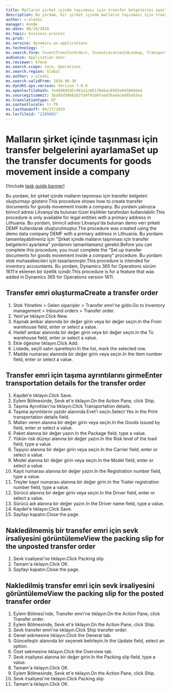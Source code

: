 ```yaml
---
title: Malların şirket içinde taşınması için transfer belgelerini ayarlama
description: Bu yordam, bir şirket içinde malların taşınması için transfer belgeleri oluşturmayı gösterir.
author: v-oloski
manager: AnnBe
ms.date: 08/29/2018
ms.topic: business-process
ms.prod: ''
ms.service: dynamics-ax-applications
ms.technology: ''
ms.search.form: InventTransferOrders, InventLocationIdLookup, TransportationDocument, HcmWorkerLookUp, SrsReportViewerForm, InventTransferParmShip
audience: Application User
ms.reviewer: kfend
ms.search.scope: Core, Operations
ms.search.region: Global
ms.author: v-oloski
ms.search.validFrom: 2016-06-30
ms.dyn365.ops.version: Version 7.0.0
ms.openlocfilehash: fe4dd04595c961e1c66178e6ac6955e945869ded
ms.sourcegitcommit: 3ba95d50b8262fa0f43d4faad76adac4d05eb3ea
ms.translationtype: HT
ms.contentlocale: tr-TR
ms.lasthandoff: 09/27/2019
ms.locfileid: "2185693"
---
```

# <a name="set-up-the-transfer-documents-for-goods-movement-inside-a-company"></a><span data-ttu-id="7ef6d-103">Malların şirket içinde taşınması için transfer belgelerini ayarlama</span><span class="sxs-lookup"><span data-stu-id="7ef6d-103">Set up the transfer documents for goods movement inside a company</span></span>

[!include [task guide banner](../../includes/task-guide-banner.md)]

<span data-ttu-id="7ef6d-104">Bu yordam, bir şirket içinde malların taşınması için transfer belgeleri oluşturmayı gösterir.</span><span class="sxs-lookup"><span data-stu-id="7ef6d-104">This procedure shows how to create transfer documents for goods movement inside a company.</span></span> <span data-ttu-id="7ef6d-105">Bu yordam yalnızca birincil adresi Litvanya'da bulunan tüzel kişilikler tarafından kullanılabilir.</span><span class="sxs-lookup"><span data-stu-id="7ef6d-105">This procedure is only available for legal entities with a primary address in Lithuania.</span></span> <span data-ttu-id="7ef6d-106">Bu yordam, birincil adresi Litvanya'da bulunan demo veri şirketi DEMF kullanılarak oluşturulmuştur.</span><span class="sxs-lookup"><span data-stu-id="7ef6d-106">The procedure was created using the demo data company DEMF with a primary address in Lithuania.</span></span> <span data-ttu-id="7ef6d-107">Bu yordamı tamamlayabilmeniz için "Şirket içinde malların taşınması için transfer belgelerini ayarlama" yordamını tamamlamanız gerekir.</span><span class="sxs-lookup"><span data-stu-id="7ef6d-107">Before you can complete this procedure, you must complete the “Set up transfer documents for goods movement inside a company” procedure.</span></span> <span data-ttu-id="7ef6d-108">Bu yordam stok muhasebecileri için tasarlanmıştır.</span><span class="sxs-lookup"><span data-stu-id="7ef6d-108">This procedure is intended for inventory accountants.</span></span> <span data-ttu-id="7ef6d-109">Bu yordam, Dynamics 365 for Operations sürüm 1611'e eklenen bir özellik içindir.</span><span class="sxs-lookup"><span data-stu-id="7ef6d-109">This procedure is for a feature that was added in Dynamics 365 for Operations version 1611.</span></span>


## <a name="create-a-transfer-order"></a><span data-ttu-id="7ef6d-110">Transfer emri oluşturma</span><span class="sxs-lookup"><span data-stu-id="7ef6d-110">Create a transfer order</span></span>
1. <span data-ttu-id="7ef6d-111">Stok Yönetimi > Gelen siparişler > Transfer emri'ne gidin.</span><span class="sxs-lookup"><span data-stu-id="7ef6d-111">Go to Inventory management > Inbound orders > Transfer order.</span></span>
2. <span data-ttu-id="7ef6d-112">Yeni'ye tıklayın.</span><span class="sxs-lookup"><span data-stu-id="7ef6d-112">Click New.</span></span>
3. <span data-ttu-id="7ef6d-113">Kaynak ambar alanında bir değer girin veya bir değer seçin.</span><span class="sxs-lookup"><span data-stu-id="7ef6d-113">In the From warehouse field, enter or select a value.</span></span>
4. <span data-ttu-id="7ef6d-114">Hedef ambar alanında bir değer girin veya bir değer seçin.</span><span class="sxs-lookup"><span data-stu-id="7ef6d-114">In the To warehouse field, enter or select a value.</span></span>
5. <span data-ttu-id="7ef6d-115">Ekle öğesine tıklayın.</span><span class="sxs-lookup"><span data-stu-id="7ef6d-115">Click Add.</span></span>
6. <span data-ttu-id="7ef6d-116">Listede, seçili satırı işaretleyin.</span><span class="sxs-lookup"><span data-stu-id="7ef6d-116">In the list, mark the selected row.</span></span>
7. <span data-ttu-id="7ef6d-117">Madde numarası alanında bir değer girin veya seçin.</span><span class="sxs-lookup"><span data-stu-id="7ef6d-117">In the Item number field, enter or select a value.</span></span>

## <a name="enter-transportation-details-for-the-transfer-order"></a><span data-ttu-id="7ef6d-118">Transfer emri için taşıma ayrıntılarını girme</span><span class="sxs-lookup"><span data-stu-id="7ef6d-118">Enter transportation details for the transfer order</span></span>
1. <span data-ttu-id="7ef6d-119">Kaydet'e tıklayın.</span><span class="sxs-lookup"><span data-stu-id="7ef6d-119">Click Save.</span></span>
2. <span data-ttu-id="7ef6d-120">Eylem Bölmesinde, Sevk et'e tıklayın.</span><span class="sxs-lookup"><span data-stu-id="7ef6d-120">On the Action Pane, click Ship.</span></span>
3. <span data-ttu-id="7ef6d-121">Taşıma Ayrıntıları'na tıklayın.</span><span class="sxs-lookup"><span data-stu-id="7ef6d-121">Click Transportation details.</span></span>
4. <span data-ttu-id="7ef6d-122">Taşıma ayrıntılarını yazdır alanında Evet'i seçin.</span><span class="sxs-lookup"><span data-stu-id="7ef6d-122">Select Yes in the Print transportation details field.</span></span>
5. <span data-ttu-id="7ef6d-123">Malları veren alanına bir değer girin veya seçin.</span><span class="sxs-lookup"><span data-stu-id="7ef6d-123">In the Goods issued by field, enter or select a value.</span></span>
6. <span data-ttu-id="7ef6d-124">Paket alanına bir değer yazın.</span><span class="sxs-lookup"><span data-stu-id="7ef6d-124">In the Package field, type a value.</span></span>
7. <span data-ttu-id="7ef6d-125">Yükün risk düzeyi alanına bir değer yazın.</span><span class="sxs-lookup"><span data-stu-id="7ef6d-125">In the Risk level of the load field, type a value.</span></span>
8. <span data-ttu-id="7ef6d-126">Taşıyıcı alanına bir değer girin veya seçin.</span><span class="sxs-lookup"><span data-stu-id="7ef6d-126">In the Carrier field, enter or select a value.</span></span>
9. <span data-ttu-id="7ef6d-127">Model alanına bir değer girin veya seçin.</span><span class="sxs-lookup"><span data-stu-id="7ef6d-127">In the Model field, enter or select a value.</span></span>
10. <span data-ttu-id="7ef6d-128">Kayıt numarası alanına bir değer yazın.</span><span class="sxs-lookup"><span data-stu-id="7ef6d-128">In the Registration number field, type a value.</span></span>
11. <span data-ttu-id="7ef6d-129">Treyler kayıt numarası alanına bir değer girin.</span><span class="sxs-lookup"><span data-stu-id="7ef6d-129">In the Trailer registration number field, type a value.</span></span>
12. <span data-ttu-id="7ef6d-130">Sürücü alanına bir değer girin veya seçin.</span><span class="sxs-lookup"><span data-stu-id="7ef6d-130">In the Driver field, enter or select a value.</span></span>
13. <span data-ttu-id="7ef6d-131">Sürücü adı alanına bir değer yazın.</span><span class="sxs-lookup"><span data-stu-id="7ef6d-131">In the Driver name field, type a value.</span></span>
14. <span data-ttu-id="7ef6d-132">Kaydet'e tıklayın.</span><span class="sxs-lookup"><span data-stu-id="7ef6d-132">Click Save.</span></span>
15. <span data-ttu-id="7ef6d-133">Sayfayı kapatın.</span><span class="sxs-lookup"><span data-stu-id="7ef6d-133">Close the page.</span></span>

## <a name="view-the-packing-slip-for-the-unposted-transfer-order"></a><span data-ttu-id="7ef6d-134">Nakledilmemiş bir transfer emri için sevk irsaliyesini görüntüleme</span><span class="sxs-lookup"><span data-stu-id="7ef6d-134">View the packing slip for the unposted transfer order</span></span>
1. <span data-ttu-id="7ef6d-135">Sevk irsaliyesi'ne tıklayın.</span><span class="sxs-lookup"><span data-stu-id="7ef6d-135">Click Packing slip.</span></span>
2. <span data-ttu-id="7ef6d-136">Tamam'a tıklayın.</span><span class="sxs-lookup"><span data-stu-id="7ef6d-136">Click OK.</span></span>
3. <span data-ttu-id="7ef6d-137">Sayfayı kapatın.</span><span class="sxs-lookup"><span data-stu-id="7ef6d-137">Close the page.</span></span>

## <a name="view-the-packing-slip-for-the-posted-transfer-order"></a><span data-ttu-id="7ef6d-138">Nakledilmiş transfer emri için sevk irsaliyesini görüntüleme</span><span class="sxs-lookup"><span data-stu-id="7ef6d-138">View the packing slip for the posted transfer order</span></span>
1. <span data-ttu-id="7ef6d-139">Eylem Bölmesi'nde, Transfer emri'ne tıklayın.</span><span class="sxs-lookup"><span data-stu-id="7ef6d-139">On the Action Pane, click Transfer order.</span></span>
2. <span data-ttu-id="7ef6d-140">Eylem Bölmesinde, Sevk et'e tıklayın.</span><span class="sxs-lookup"><span data-stu-id="7ef6d-140">On the Action Pane, click Ship.</span></span>
3. <span data-ttu-id="7ef6d-141">Sevk transfer emri'ne tıklayın.</span><span class="sxs-lookup"><span data-stu-id="7ef6d-141">Click Ship transfer order.</span></span>
4. <span data-ttu-id="7ef6d-142">Genel sekmesine tıklayın.</span><span class="sxs-lookup"><span data-stu-id="7ef6d-142">Click the General tab.</span></span>
5. <span data-ttu-id="7ef6d-143">Güncelleştir alanında bir seçenek belirleyin.</span><span class="sxs-lookup"><span data-stu-id="7ef6d-143">In the Update field, select an option.</span></span>
6. <span data-ttu-id="7ef6d-144">Özet sekmesine tıklayın.</span><span class="sxs-lookup"><span data-stu-id="7ef6d-144">Click the Overview tab.</span></span>
7. <span data-ttu-id="7ef6d-145">Sevk irsaliyesi alanına bir değer girin.</span><span class="sxs-lookup"><span data-stu-id="7ef6d-145">In the Packing slip field, type a value.</span></span>
8. <span data-ttu-id="7ef6d-146">Tamam'a tıklayın.</span><span class="sxs-lookup"><span data-stu-id="7ef6d-146">Click OK.</span></span>
9. <span data-ttu-id="7ef6d-147">Eylem Bölmesinde, Sevk et'e tıklayın.</span><span class="sxs-lookup"><span data-stu-id="7ef6d-147">On the Action Pane, click Ship.</span></span>
10. <span data-ttu-id="7ef6d-148">Sevk irsaliyesi'ne tıklayın.</span><span class="sxs-lookup"><span data-stu-id="7ef6d-148">Click Packing slip.</span></span>
11. <span data-ttu-id="7ef6d-149">Tamam'a tıklayın.</span><span class="sxs-lookup"><span data-stu-id="7ef6d-149">Click OK.</span></span>

